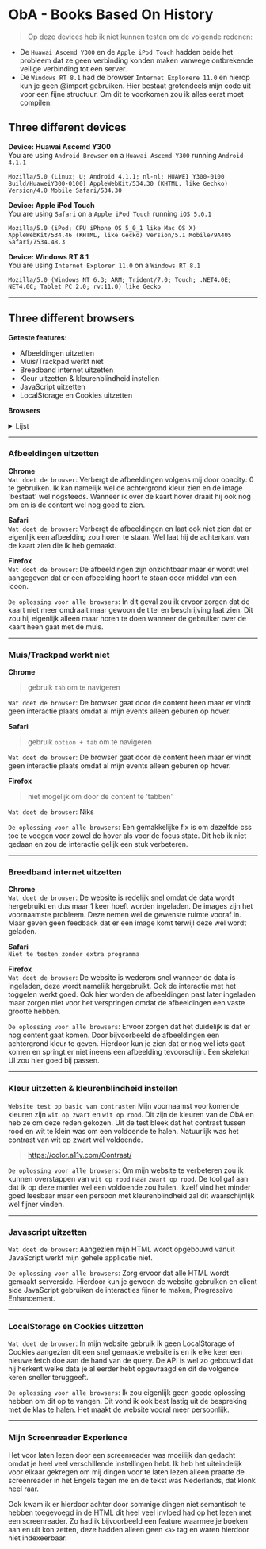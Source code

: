# ObA - Books Based On History

> Op deze devices heb ik niet kunnen testen om de volgende redenen:
* De `Huawai Ascemd Y300` en de `Apple iPod Touch` hadden beide het probleem dat ze geen verbinding konden maken vanwege ontbrekende veilige verbinding tot een server.
* De `Windows RT 8.1` had de browser `Internet Explorere 11.0` en hierop kun je geen @import gebruiken. Hier bestaat grotendeels mijn code uit voor een fijne structuur. Om dit te voorkomen zou ik alles eerst moet compilen. 

## Three different devices
**Device: Huawai Ascemd Y300**  
You are using `Android Browser` on a `Huawai Ascemd Y300` running `Android 4.1.1`

`Mozilla/5.0 (Linux; U; Android 4.1.1; nl-nl; HUAWEI Y300-0100 Build/HuaweiY300-0100) AppleWebKit/534.30 (KHTML, like Gechko) Version/4.0 Mobile Safari/534.30`

**Device: Apple iPod Touch**  
You are using `Safari` on a `Apple iPod Touch` running `iOS 5.0.1`

`Mozilla/5.0 (iPod; CPU iPhone OS 5_0_1 like Mac OS X) AppleWebKit/534.46 (KHTML, like Gecko) Version/5.1 Mobile/9A405 Safari/7534.48.3`

**Device: Windows RT 8.1**  
You are using `Internet Explorer 11.0` on a `Windows RT 8.1`

`Mozilla/5.0 (Windows NT 6.3; ARM; Trident/7.0; Touch; .NET4.0E; NET4.0C; Tablet PC 2.0; rv:11.0) like Gecko`

<hr>

## Three different browsers 

**Geteste features:**
* Afbeeldingen uitzetten
* Muis/Trackpad werkt niet
* Breedband internet uitzetten
* Kleur uitzetten & kleurenblindheid instellen
* JavaScript uitzetten
* LocalStorage en Cookies uitzetten

**Browsers**
<details><summary>Lijst</summary>

**Browser: Chrome**  
You are using `Chrome 80` on `macOS Catalina 10.15`  

`Mozilla/5.0 (Macintosh; Intel Mac OS X 10_15_3) AppleWebKit/537.36 (KHTML, like Gecko) Chrome/80.0.3987.132 Safari/537.36`

**Browser: Safari**  
You are using `Safari 13.0.5` on `macOS Catalina 10.15`

`Mozilla/5.0 (Macintosh; Intel Mac OS X 10_15_3) AppleWebKit/605.1.15 (KHTML, like Gecko) Version/13.0.5 Safari/605.1.15`

**Browser: Firefox**  
You are using `Firefox 74.0` on `macOS Catalina 10.15`

`Mozilla/5.0 (Macintosh; Intel Mac OS X 10.15; rv:74.0) Gecko/20100101 Firefox/74.0`

</details>

<hr>

### Afbeeldingen uitzetten
**Chrome**  
`Wat doet de browser`:
Verbergt de afbeeldingen volgens mij door opacity: 0 te gebruiken. Ik kan namelijk wel de achtergrond kleur zien en de image 'bestaat' wel nogsteeds. Wanneer ik over de kaart hover draait hij ook nog om en is de content wel nog goed te zien.

**Safari**  
`Wat doet de browser`:
Verbergt de afbeeldingen en laat ook niet zien dat er eigenlijk een afbeelding zou horen te staan. Wel laat hij de achterkant van de kaart zien die ik heb gemaakt.

**Firefox**  
`Wat doet de browser`:
De afbeeldingen zijn onzichtbaar maar er wordt wel aangegeven dat er een afbeelding hoort te staan door middel van een icoon.

`De oplossing voor alle browsers`:
In dit geval zou ik ervoor zorgen dat de kaart niet meer omdraait maar gewoon de titel en beschrijving laat zien. Dit zou hij eigenlijk alleen maar horen te doen wanneer de gebruiker over de kaart heen gaat met de muis.

<hr>

### Muis/Trackpad werkt niet

**Chrome**  
> gebruik `tab` om te navigeren 

`Wat doet de browser`:
De browser gaat door de content heen maar er vindt geen interactie plaats omdat al mijn events alleen geburen op hover.

**Safari**  
> gebruik `option + tab` om te navigeren 

`Wat doet de browser`:
De browser gaat door de content heen maar er vindt geen interactie plaats omdat al mijn events alleen geburen op hover.

**Firefox**  
> niet mogelijk om door de content te 'tabben'

`Wat doet de browser`:
Niks

`De oplossing voor alle browsers`:
Een gemakkelijke fix is om dezelfde css toe te voegen voor zowel de hover als voor de focus state. Dit heb ik niet gedaan en zou de interactie gelijk een stuk verbeteren.

<hr>

### Breedband internet uitzetten

**Chrome**  
`Wat doet de browser`:
De website is redelijk snel omdat de data wordt hergebruikt en dus maar 1 keer hoeft worden ingeladen. De images zijn het voornaamste probleem. Deze nemen wel de gewenste ruimte vooraf in. Maar geven geen feedback dat er een image komt terwijl deze wel wordt geladen.

**Safari**  
`Niet te testen zonder extra programma`


**Firefox**  
`Wat doet de browser`:
De website is wederom snel wanneer de data is ingeladen, deze wordt namelijk hergebruikt. Ook de interactie met het toggelen werkt goed. Ook hier worden de afbeeldingen past later ingeladen maar zorgen niet voor het verspringen omdat de afbeeldingen een vaste grootte hebben. 

`De oplossing voor alle browsers`:
Ervoor zorgen dat het duidelijk is dat er nog content gaat komen. Door bijvoorbeeld de afbeeldingen een achtergrond kleur te geven. Hierdoor kun je zien dat er nog wel iets gaat komen en springt er niet ineens een afbeelding tevoorschijn. Een skeleton UI zou hier goed bij passen.

<hr>

### Kleur uitzetten & kleurenblindheid instellen
`Website test op basic van contrasten`
Mijn voornaamst voorkomende kleuren zijn `wit op zwart` en `wit op rood`. Dit zijn de kleuren van de ObA en heb ze om deze reden gekozen. Uit de test bleek dat het contrast tussen rood en wit te klein was om een voldoende te halen. Natuurlijk was het contrast van wit op zwart wél voldoende.

> https://color.a11y.com/Contrast/

`De oplossing voor alle browsers`:
Om mijn website te verbeteren zou ik kunnen overstappen van `wit op rood` naar `zwart op rood`. De tool gaf aan dat ik op deze manier wel een voldoende zou halen. Ikzelf vind het minder goed leesbaar maar een persoon met kleurenblindheid zal dit waarschijnlijk wel fijner vinden.

<hr>

### Javascript uitzetten
`Wat doet de browser`:
Aangezien mijn HTML wordt opgebouwd vanuit JavaScript werkt mijn gehele applicatie niet.

`De oplossing voor alle browsers`:
Zorg ervoor dat alle HTML wordt gemaakt serverside. Hierdoor kun je gewoon de website gebruiken en client side JavaScript gebruiken de interacties fijner te maken, Progressive Enhancement.

<hr>

### LocalStorage en Cookies uitzetten
`Wat doet de browser`:
In mijn website gebruik ik geen LocalStorage of Cookies aangezien dit een snel gemaakte website is en ik elke keer een nieuwe fetch doe aan de hand van de query. De API is wel zo gebouwd dat hij herkent welke data je al eerder hebt opgevraagd en dit de volgende keren sneller teruggeeft.

`De oplossing voor alle browsers`:
Ik zou eigenlijk geen goede oplossing hebben om dit op te vangen. Dit vond ik ook best lastig uit de bespreking met de klas te halen. Het maakt de website vooral meer persoonlijk.

<hr>

### Mijn Screenreader Experience
Het voor laten lezen door een screenreader was moeilijk dan gedacht omdat je heel veel verschillende instellingen hebt. Ik heb het uiteindelijk voor elkaar gekregen om mij dingen voor te laten lezen alleen praatte de screenreader in het Engels tegen me en de tekst was Nederlands, dat klonk heel raar.

Ook kwam ik er hierdoor achter door sommige dingen niet semantisch te hebben toegevoegd in de HTML dit heel veel invloed had op het lezen met een screenreader. Zo had ik bijvoorbeeld een feature waarmee je boeken aan en uit kon zetten, deze hadden alleen geen `<a>` tag en waren hierdoor niet indexeerbaar. 